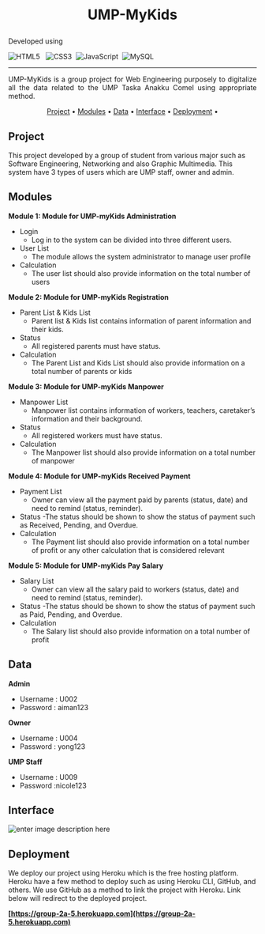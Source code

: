 <h1>
<p align="center">
  <br>UMP-MyKids
</h1>
<div align="left">
Developed using
	
![HTML5](https://img.shields.io/badge/html5-%23E34F26.svg?style=for-the-badge&logo=html5&logoColor=white) &nbsp; ![CSS3](https://img.shields.io/badge/css3-%231572B6.svg?style=for-the-badge&logo=css3&logoColor=white)&nbsp; ![JavaScript](https://img.shields.io/badge/javascript-%23323330.svg?style=for-the-badge&logo=javascript&logoColor=%23F7DF1E)&nbsp; ![MySQL](https://img.shields.io/badge/mysql-%2300f.svg?style=for-the-badge&logo=mysql&logoColor=white)

<hr>
  <p align="justify">
    UMP-MyKids is a group project for Web Engineering purposely to digitalize all the data related to the UMP Taska Anakku Comel using appropriate method.
    <br />
    </p>
</p>

<p align="center">
  <a href="#project">Project</a> •
  <a href="#modules">Modules</a> •
  <a href="#data">Data</a> •
  <a href="#interface">Interface</a> •
  <a href="#deployment">Deployment</a> •
</p>  
                                                                                                                      
                                                                                                                                                      
## Project
 This project developed by a group of student from various major such as Software Engineering, Networking and also Graphic Multimedia. 
 This system have 3 types of users which are UMP staff, owner and admin. 

## Modules
**Module 1: Module for UMP-myKids Administration**

 - Login
	 - Log in to the system can be divided into three different users.
 - User List
	 - The module allows the system administrator to manage user profile
 - Calculation
	 - The user list should also provide information on the total number of users

**Module 2: Module for UMP-myKids Registration**

 - Parent List & Kids List
	 - Parent list & Kids list contains information of parent information and their kids.
 - Status
	 - All registered parents must have status.
 - Calculation
	 - The Parent List and Kids List should also provide information on a total number of parents or kids

**Module 3: Module for UMP-myKids Manpower**

 - Manpower List
	 - Manpower list contains information of workers, teachers, caretaker’s information and their background.
 - Status
	 - All registered workers must have status.
 - Calculation
	 - The Manpower list should also provide information on a total number of manpower

**Module 4: Module for UMP-myKids Received Payment**
- Payment List
	 - Owner can view all the payment paid by parents (status, date) and need to remind (status, reminder).
 - Status
	 -The status should be shown to show the status of payment such as Received, Pending, and Overdue.
 - Calculation
	 - The Payment list should also provide information on a total number of profit or any other calculation that is considered relevant

**Module 5: Module for UMP-myKids Pay Salary**
- Salary List
	 - Owner can view all the salary paid to workers (status, date) and need to remind (status, reminder).
 - Status
	 -The status should be shown to show the status of payment such as Paid, Pending, and Overdue.
 - Calculation
	 - The Salary list should also provide information on a total number of profit

## Data
**Admin**
 - Username : U002
 - Password : aiman123

**Owner**
 - Username : U004
 - Password : yong123

**UMP Staff**
 - Username : U009
 - Password :nicole123

## Interface
![enter image description here](https://i.pinimg.com/originals/6e/19/43/6e1943fe59ef72f9651dc3784fcd92f7.jpg)
## Deployment
We deploy our project using Heroku which is the free hosting platform. Heroku have a few method to deploy such as using Heroku CLI, GitHub, and others. We use GitHub as a method to link the project with Heroku. Link below will redirect to the deployed project.

**[https://group-2a-5.herokuapp.com](https://group-2a-5.herokuapp.com)**
